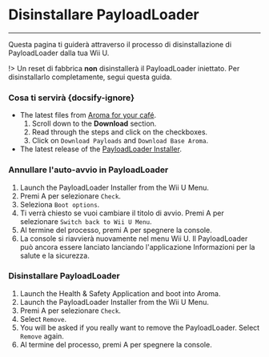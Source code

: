 # Disinstallare PayloadLoader
---
Questa pagina ti guiderà attraverso il processo di disinstallazione di PayloadLoader dalla tua Wii U.

!> Un reset di fabbrica **non** disinstallerà il PayloadLoader iniettato. Per disinstallarlo completamente, segui questa guida.

### Cosa ti servirà {docsify-ignore}

- The latest files from [Aroma for your café](https://aroma.foryour.cafe).
    1. Scroll down to the **Download** section.
    1. Read through the steps and click on the checkboxes.
    1. Click on `Download Payloads` and `Download Base Aroma`.
- The latest release of the [PayloadLoader Installer](https://github.com/wiiu-env/PayloadLoaderInstaller/releases).

### Annullare l'auto-avvio in PayloadLoader

1. Launch the PayloadLoader Installer from the Wii U Menu.
1. Premi A per selezionare `Check`.
1. Seleziona `Boot options`.
1. Ti verrà chiesto se vuoi cambiare il titolo di avvio. Premi A per selezionare `Switch back to Wii U Menu`.
1. Al termine del processo, premi A per spegnere la console.
1. La console si riavvierà nuovamente nel menu Wii U. Il PayloadLoader può ancora essere lanciato lanciando l'applicazione Informazioni per la salute e la sicurezza.

### Disinstallare PayloadLoader

1. Launch the Health & Safety Application and boot into Aroma.
1. Launch the PayloadLoader Installer from the Wii U Menu.
1. Premi A per selezionare `Check`.
1. Select `Remove`.
1. You will be asked if you really want to remove the PayloadLoader. Select `Remove` again.
1. Al termine del processo, premi A per spegnere la console.
